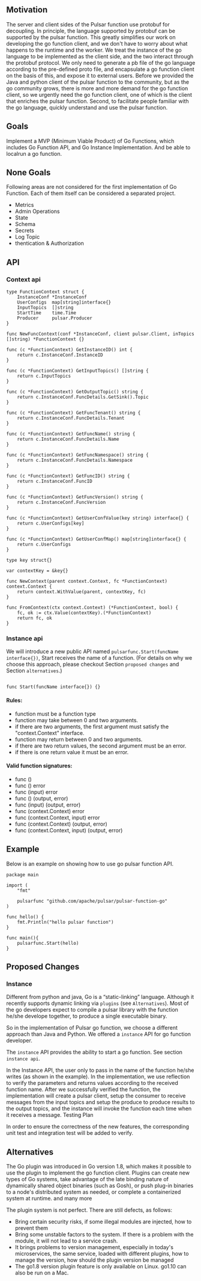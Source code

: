 ## Motivation

The server and client sides of the Pulsar function use protobuf for decoupling. In principle, the language supported by protobuf can be supported by the pulsar function. This greatly simplifies our work on developing the go function client, and we don't have to worry about what happens to the runtime and the worker. We treat the instance of the go language to be implemented as the client side, and the two interact through the protobuf protocol. We only need to generate a pb file of the go language according to the pre-defined proto file, and encapsulate a go function client on the basis of this, and expose it to external users. Before we provided the Java and python client of the pulsar function to the community, but as the go community grows, there is more and more demand for the go function client, so we urgently need the go function client, one of which is the client that enriches the pulsar function. Second, to facilitate people familiar with the go language, quickly understand and use the pulsar function.
## Goals

Implement a MVP (Minimum Viable Product) of Go Functions, which includes Go Function API, and Go Instance Implementation. And be able to localrun a go function.

## None Goals

Following areas are not considered for the first implementation of Go Function. Each of them itself can be considered a separated project.

- Metrics
- Admin Operations
- State
- Schema
- Secrets
- Log Topic
- thentication & Authorization
## API

### Context api

```
type FunctionContext struct {
	InstanceConf *InstanceConf
	UserConfigs  map[string]interface{}
	InputTopics  []string
	StartTime    time.Time
	Producer     pulsar.Producer
}

func NewFuncContext(conf *InstanceConf, client pulsar.Client, inTopics []string) *FunctionContext {}

func (c *FunctionContext) GetInstanceID() int {
	return c.InstanceConf.InstanceID
}

func (c *FunctionContext) GetInputTopics() []string {
	return c.InputTopics
}

func (c *FunctionContext) GetOutputTopic() string {
	return c.InstanceConf.FuncDetails.GetSink().Topic
}

func (c *FunctionContext) GetFuncTenant() string {
	return c.InstanceConf.FuncDetails.Tenant
}

func (c *FunctionContext) GetFuncName() string {
	return c.InstanceConf.FuncDetails.Name
}

func (c *FunctionContext) GetFuncNamespace() string {
	return c.InstanceConf.FuncDetails.Namespace
}

func (c *FunctionContext) GetFuncID() string {
	return c.InstanceConf.FuncID
}

func (c *FunctionContext) GetFuncVersion() string {
	return c.InstanceConf.FuncVersion
}

func (c *FunctionContext) GetUserConfValue(key string) interface{} {
	return c.UserConfigs[key]
}

func (c *FunctionContext) GetUserConfMap() map[string]interface{} {
	return c.UserConfigs
}

type key struct{}

var contextKey = &key{}

func NewContext(parent context.Context, fc *FunctionContext) context.Context {
	return context.WithValue(parent, contextKey, fc)
}

func FromContext(ctx context.Context) (*FunctionContext, bool) {
	fc, ok := ctx.Value(contextKey).(*FunctionContext)
	return fc, ok
}
```

### Instance api


We will introduce a new public API named `pulsarfunc.Start(funcName interface{})`, Start receives the name of a function. (For details on why we choose this approach, please checkout Section `proposed changes` and Section `alternatives`.)

```

func Start(funcName interface{}) {}

```
#### Rules:

- function must be a function type
- function may take between 0 and two arguments.
- if there are two arguments, the first argument must satisfy the "context.Context" interface.
- function may return between 0 and two arguments.
- if there are two return values, the second argument must be an error.
- if there is one return value it must be an error.

#### Valid function signatures:

- func ()
- func () error
- func (input) error
- func () (output, error)
- func (input) (output, error)
- func (context.Context) error
- func (context.Context, input) error
- func (context.Context) (output, error)
- func (context.Context, input) (output, error)


## Example

Below is an example on showing how to use go pulsar function API.

```
package main

import (
	"fmt"

	pulsarfunc "github.com/apache/pulsar/pulsar-function-go"
)

func hello() {
	fmt.Println("hello pulsar function")
}

func main(){
	pulsarfunc.Start(hello)
}
```

## Proposed Changes
### Instance

Different from python and java, Go is a “static-linking” language. Although it recently supports dynamic linking via `plugins` (see `Alternatives`). Most of the go developers expect to compile a pulsar library with the function he/she develope together, to produce a single executable binary.

So in the implementation of Pulsar go function, we choose a different approach than Java and Python. We offered a `instance` API for go function developer. 

The `instance` API provides the ability to start a go function. See section `instance api`.

In the Instance API, the user only to pass in the name of the function he/she writes (as shown in the example). In the implementation, we use reflection to verify the parameters and returns values according to the received function name. After we successfully verified the function, the implementation will create a pulsar client, setup the consumer to receive messages from the input topics and setup the produce to produce results to the output topics, and the instance will invoke the function each time when it receives a message.
Testing Plan

In order to ensure the correctness of the new features, the corresponding unit test and integration test will be added to verify.

## Alternatives
The Go plugin was introduced in Go version 1.8, which makes it possible to use the plugin to implement the go function client. Plugins can create new types of Go systems, take advantage of the late binding nature of dynamically shared object binaries (such as Gosh), or push plug-in binaries to a node's distributed system as needed, or complete a containerized system at runtime. and many more

The plugin system is not perfect. There are still defects, as follows:
- Bring certain security risks, if some illegal modules are injected, how to prevent them
- Bring some unstable factors to the system. If there is a problem with the module, it will not lead to a service crash.
- It brings problems to version management, especially in today's microservices, the same service, loaded with different plugins, how to manage the version, how should the plugin version be managed
- The go1.8 version plugin feature is only available on Linux. go1.10 can also be run on a Mac.

